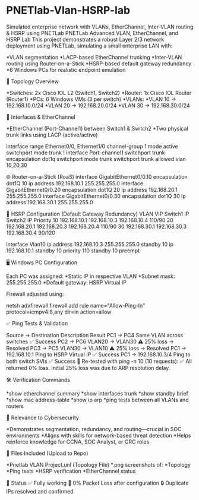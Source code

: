 # PNETlab-Vlan-HSRP-lab
Simulated enterprise network with VLANs, EtherChannel, Inter-VLAN routing &amp; HSRP using PNETLab
PNETLab Advanced VLAN, EtherChannel, and
HSRP Lab
This project demonstrates a robust Layer 2/3 network deployment using PNETLab, simulating a small
enterprise LAN with:

*VLAN segmentation
*LACP-based EtherChannel trunking
*Inter-VLAN routing using Router-on-a-Stick
*HSRP-based default gateway redundancy
*6 Windows PCs for realistic endpoint emulation

🧱 Topology Overview

*Switches: 2x Cisco IOL L2 (Switch1, Switch2)
*Router: 1x Cisco IOL Router (Router1)
*PCs: 6 Windows VMs (3 per switch)
*VLANs:
*VLAN 10 → 192.168.10.0/24
*VLAN 20 → 192.168.20.0/24
*VLAN 30 → 192.168.30.0/24

🔌 Interfaces & EtherChannel

*EtherChannel (Port-Channel1) between Switch1 & Switch2
*Two physical trunk links using LACP (active/active)

interface range Ethernet0/0, Ethernet1/0
channel-group 1 mode active
switchport mode trunk
!
interface Port-channel1
switchport trunk encapsulation dot1q
switchport mode trunk
switchport trunk allowed vlan 10,20,30

🌐 Router-on-a-Stick (RoaS)
interface GigabitEthernet0/0.10
encapsulation dot1Q 10
ip address 192.168.10.1 255.255.255.0
interface GigabitEthernet0/0.20
encapsulation dot1Q 20
ip address 192.168.20.1 255.255.255.0
interface GigabitEthernet0/0.30
encapsulation dot1Q 30
ip address 192.168.30.1 255.255.255.0

🔁 HSRP Configuration (Default Gateway Redundancy)
VLAN  VIP           Switch1 IP    Switch2 IP     Priority
10    192.168.10.1  192.168.10.3  192.168.10.4   110/90
20    192.168.20.1  192.168.20.3  192.168.20.4   110/90
30    192.168.30.1  192.168.30.3  192.168.30.4   90/120

interface Vlan10
ip address 192.168.10.3 255.255.255.0
standby 10 ip 192.168.10.1
standby 10 priority 110
standby 10 preempt

🖥️ Windows PC Configuration

Each PC was assigned:
  *Static IP in respective VLAN
  *Subnet mask: 255.255.255.0
  *Default gateway: HSRP Virtual IP
  
Firewall adjusted using:

netsh advfirewall firewall add rule name="Allow-Ping-In" protocol=icmpv4:8,any
dir=in action=allow

✅ Ping Tests & Validation

Source → Destination  Description                Result
PC1 → PC4             Same VLAN across switches  ✅ Success
PC2 → PC6             VLAN20 → VLAN30            ⚠️ 25% loss → Resolved
PC3 → PC5             VLAN30 → VLAN10            ⚠️ 25% loss → Resolved
PC1 → 192.168.10.1    Ping to HSRP Virtual IP    ✅ Success
PC1 → 192.168.10.3/4  Ping to both switch SVIs   ✅ Success
🔁 Re-tested with ping -n 10 (10 requests):
✅ All returned 0% loss. Initial 25% loss was due to ARP resolution delay.

🛠️ Verification Commands

  *show etherchannel summary
  *show interfaces trunk
  *show standby brief
  *show mac address-table
  *show ip arp
  *ping tests between all VLANs and routers

  🔐 Relevance to Cybersecurity

  *Demonstrates segmentation, redundancy, and routing—crucial in SOC environments
  *Aligns with skills for network-based threat detection
  *Helps reinforce knowledge for CCNA, SOC Analyst, or GRC roles

  📂 Files Included (Upload to Repo)

  *Pnetlab VLAN Project.unl (Topology File)
  *.png screenshots of:
  *Topology
  *Ping tests
  *HSRP verification
  *EtherChannel status

  📌 Status
  ✅ Fully working 🎯 0% Packet Loss after configuration 🔒 Duplicate IPs resolved and
confirmed
